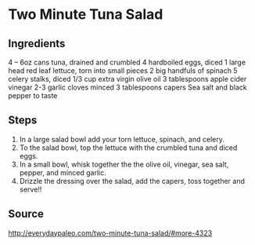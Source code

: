 # Two Minute Tuna Salad

## Ingredients
4 – 6oz cans tuna, drained and crumbled
4 hardboiled eggs, diced
1 large head red leaf lettuce, torn into small pieces
2 big handfuls of spinach
5 celery stalks, diced
1/3 cup extra virgin olive oil
3 tablespoons apple cider vinegar
2-3 garlic cloves minced
3 tablespoons capers
Sea salt and black pepper to taste

## Steps
1. In a large salad bowl add your torn lettuce, spinach, and celery.
2. To the salad bowl, top the lettuce with the crumbled tuna and diced eggs.
3. In a small bowl, whisk together the the olive oil, vinegar, sea salt, pepper, and minced garlic.
4. Drizzle the dressing over the salad, add the capers, toss together and serve!!

## Source
http://everydaypaleo.com/two-minute-tuna-salad/#more-4323
